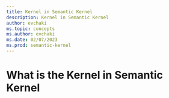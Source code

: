 ```yaml
---
title: Kernel in Semantic Kernel
description: Kernel in Semantic Kernel
author: evchaki
ms.topic: concepts
ms.author: evchaki
ms.date: 02/07/2023
ms.prod: semantic-kernel
---
```

# What is the Kernel in Semantic Kernel
